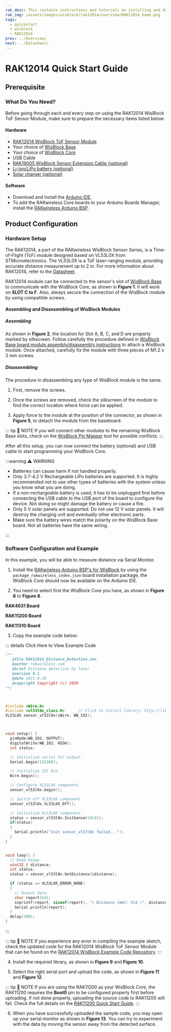 ```yaml
---
rak_desc: This contains instructions and tutorials on installing and deploying your RAK12014. Instructions are written in a detailed and step-by-step manner for an easier experience in setting up your device. Aside from the hardware configuration, it also contains a software setup that includes detailed example codes that will help you get started.
rak_img: /assets/images/wisblock/rak12014/overview/RAK12014_home.png
tags:
  - quickstart
  - wisblock
  - RAK12014
prev: ../Overview/ 
next: ../Datasheet/ 
---
```


# RAK12014 Quick Start Guide

## Prerequisite

### What Do You Need?

Before going through each and every step on using the RAK12014 WisBlock ToF Sensor Module, make sure to prepare the necessary items listed below:

#### Hardware

- [RAK12014 WisBlock ToF Sensor Module](https://store.rakwireless.com/products/rak12014-wisblock-tof-sensor)
- Your choice of [WisBlock Base](https://store.rakwireless.com/collections/wisblock-base) 
- Your choice of [WisBlock Core](https://store.rakwireless.com/collections/wisblock-core)
- USB Cable
- [RAK19005 WisBlock Sensor Extension Cable (optional)](https://store.rakwireless.com/products/fpc-extension-cable-for-slot-a-to-d-rak19005)
- [Li-Ion/LiPo battery (optional)](/Product-Categories/WisBlock/RAK5005-O/Datasheet/#battery-connector)
- [Solar charger (optional)](/Product-Categories/WisBlock/RAK5005-O/Datasheet/#solar-panel-connector)

#### Software

- Download and install the [Arduino IDE](https://www.arduino.cc/en/Main/Software).
- To add the RAKwireless Core boards to your Arduino Boards Manager, install the [RAKwireless Arduino BSP](https://github.com/RAKWireless/RAKwireless-Arduino-BSP-Index).

## Product Configuration

### Hardware Setup

The RAK12014, a part of the RAKwireless WisBlock Sensor Series, is a Time-of-Flight (ToF) module designed based on VL53L0X from STMicroelectronics. The VL53L0X is a ToF laser-ranging module, providing accurate distance measurement up to 2&nbsp;m. For more information about RAK12014, refer to the [Datasheet](../Datasheet/).

RAK12014 module can be connected to the sensor's slot of [WisBlock Base](https://docs.rakwireless.com/Product-Categories/WisBlock/#wisblock-base) to communicate with the WisBlock Core, as shown in **Figure 1**. It will work on **SLOT C to F**. Also, always secure the connection of the WisBlock module by using compatible screws.

<rk-img
  src="/assets/images/wisblock/rak12014/quickstart/connection.png"
  width="60%"
  caption="RAK12014 connection to WisBlock Base"
/>

#### Assembling and Disassembling of WisBlock Modules

##### Assembling


As shown in **Figure 2**, the location for Slot A, B, C, and D are properly marked by silkscreen. Follow carefully the procedure defined in [WisBlock Base board module assembly/disassembly instructions](https://docs.rakwireless.com/Knowledge-Hub/Learn/RAK5005-O-Baseboard-Installation-Guide/) to attach a WisBlock module. Once attached, carefully fix the module with three pieces of M1.2 x 3&nbsp;mm screws.

<rk-img
  src="/assets/images/wisblock/rak12014/quickstart/mounting.png"
  width="50%"
  caption="RAK12014 assembly to WisBlock Base"
/>

##### Disassembling

The procedure in disassembling any type of WisBlock module is the same. 

1. First, remove the screws.  

<rk-img
  src="/assets/images/wisblock/rak12014/quickstart/removing_screw.png"
  width="70%"
  caption="Removing screws from the WisBlock module"
/>

2. Once the screws are removed, check the silkscreen of the module to find the correct location where force can be applied.

<rk-img
  src="/assets/images/wisblock/rak12014/quickstart/detach_silkscreen.png"
  width="70%"
  caption="Detaching silkscreen on the WisBlock module"
/>

3. Apply force to the module at the position of the connector, as shown in **Figure 5**, to detach the module from the baseboard.

<rk-img
  src="/assets/images/wisblock/rak12014/quickstart/detach_module.png"
  width="70%"
  caption="Applying even forces on the proper location of a WisBlock module"
/>

::: tip 📝 NOTE
If you will connect other modules to the remaining WisBlock Base slots, check on the [WisBlock Pin Mapper](https://docs.rakwireless.com/Knowledge-Hub/Pin-Mapper/) tool for possible conflicts. 
:::  

After all this setup, you can now connect the battery (optional) and USB cable to start programming your WisBlock Core.

:::warning ⚠️ WARNING

- Batteries can cause harm if not handled properly.
- Only 3.7-4.2&nbsp;V Rechargeable LiPo batteries are supported. It is highly recommended not to use other types of batteries with the system unless you know what you are doing.
- If a non-rechargeable battery is used, it has to be unplugged first before connecting the USB cable to the USB port of the board to configure the device. Not doing so might damage the battery or cause a fire.
- Only 5&nbsp;V solar panels are supported. Do not use 12&nbsp;V solar panels. It will destroy the charging unit and eventually other electronic parts.
- Make sure the battery wires match the polarity on the WisBlock Base board. Not all batteries have the same wiring.

:::

### Software Configuration and Example

In this example, you will be able to measure distance via Serial Monitor.

1. Install the [RAKwireless Arduino BSP's for WisBlock](https://github.com/RAKWireless/RAKwireless-Arduino-BSP-Index) by using the `package_rakwireless_index.json` board installation package, the WisBlock Core should now be available on the Arduino IDE.

2. You need to select first the WisBlock Core you have, as shown in **Figure 6** to **Figure 8**.

**RAK4631 Board**

<rk-img
  src="/assets/images/wisblock/rak12014/quickstart/selectboard4631.png"
  width="100%"
  caption="Selecting RAK4631 as WisBlock Core"
/>

**RAK11200 Board**

<rk-img
  src="/assets/images/wisblock/rak12014/quickstart/selectboard11200.png"
  width="100%"
  caption="Selecting RAK11200 as WisBlock Core"
/>

**RAK11310 Board**

<rk-img
  src="/assets/images/wisblock/rak12014/quickstart/selectboard11300.png"
  width="100%"
  caption="Selecting RAK11300 as WisBlock Core"
/>


3. Copy the example code below:

::: details Click Here to View Example Code
```c
/**
   @file RAK12014_Distance_Detection.ino
   @author rakwireless.com
   @brief Distance detection by laser
   @version 0.1
   @date 2021-8-28
   @copyright Copyright (c) 2020
**/



#include <Wire.h>
#include <vl53l0x_class.h>      // Click to install library: http://librarymanager/All#stm32duino_vl53l0x
VL53L0X sensor_vl53l0x(&Wire, WB_IO2); 



void setup() {
  pinMode(WB_IO2, OUTPUT);
  digitalWrite(WB_IO2, HIGH);
  int status;

  // Initialize serial for output.
  Serial.begin(115200);

  // Initialize I2C bus.
  Wire.begin();

  // Configure VL53L0X component.
  sensor_vl53l0x.begin();

  // Switch off VL53L0X component.
  sensor_vl53l0x.VL53L0X_Off();

  // Initialize VL53L0X component.
  status = sensor_vl53l0x.InitSensor(0x52);
  if(status)
  {
    Serial.println("Init sensor_vl53l0x failed...");
  }
}


void loop() {
  // Read Range.
  uint32_t distance;
  int status;
  status = sensor_vl53l0x.GetDistance(&distance);

  if (status == VL53L0X_ERROR_NONE)
  {
    // Output data.
    char report[64];
    snprintf(report, sizeof(report), "| Distance [mm]: %ld |", distance);
    Serial.println(report);
  }
  delay(300);
}
```
:::

::: tip 📝 NOTE
If you experience any error in compiling the example sketch, check the updated code for the RAK12014 WisBlock ToF Sensor Module that can be found on the [RAK12014 WisBlock Example Code Repository](https://github.com/RAKWireless/WisBlock/tree/master/examples/common/IO/RAK12014_VL53L0X_Laser_Radar/RAK12014_Distance_Detection).
:::

4. Install the required library, as shown in **Figure 9** and **Figure 10**.

<rk-img
  src="/assets/images/wisblock/rak12014/quickstart/library_link.png"
  width="100%"
  caption="Getting the library link"
/>

<rk-img
  src="/assets/images/wisblock/rak12014/quickstart/llibrary.png"
  width="80%"
  caption="Installing the library"
/>


5. Select the right serial port and upload the code, as shown in **Figure 11** and **Figure 12**.

::: tip 📝 NOTE
If you are using the RAK11200 as your WisBlock Core, the RAK11200 requires the **Boot0** pin to be configured properly first before uploading. If not done properly, uploading the source code to RAK11200 will fail. Check the full details on the [RAK11200 Quick Start Guide](https://docs.rakwireless.com/Product-Categories/WisBlock/RAK11200/Quickstart/#uploading-to-wisblock).
:::

<rk-img
  src="/assets/images/wisblock/rak12014/quickstart/select_port.png"
  width="100%"
  caption="Selecting the correct serial port"
/>

<rk-img
  src="/assets/images/wisblock/rak12014/quickstart/upload.png"
  width="100%"
  caption="Uploading the sample code"
/>


6. When you have successfully uploaded the sample code, you may open up your serial monitor as shown in **Figure 13**. You can try to experiment with the data by moving the sensor away from the detected surface.

<rk-img
  src="/assets/images/wisblock/rak12014/quickstart/serial_monitor.png"
  width="80%"
  caption="Serial monitor reading"
/>

